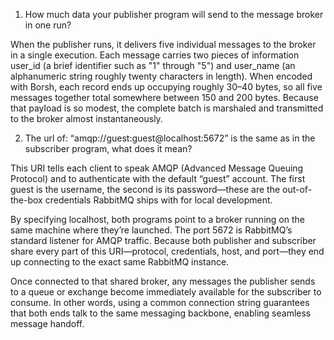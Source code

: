 1. How much data your publisher program will send to the message broker in one run?

When the publisher runs, it delivers five individual messages to the broker in a single execution. Each message carries two pieces of information user_id (a brief identifier such as "1" through "5") and user_name (an alphanumeric string roughly twenty characters in length). When encoded with Borsh, each record ends up occupying roughly 30–40 bytes, so all five messages together total somewhere between 150 and 200 bytes. Because that payload is so modest, the complete batch is marshaled and transmitted to the broker almost instantaneously.

2. The url of: “amqp://guest:guest@localhost:5672” is the same as in the subscriber program, what does it mean?

This URI tells each client to speak AMQP (Advanced Message Queuing Protocol) and to authenticate with the default “guest” account. The first guest is the username, the second is its password—these are the out-of-the-box credentials RabbitMQ ships with for local development.

By specifying localhost, both programs point to a broker running on the same machine where they’re launched. The port 5672 is RabbitMQ’s standard listener for AMQP traffic. Because both publisher and subscriber share every part of this URI—protocol, credentials, host, and port—they end up connecting to the exact same RabbitMQ instance.

Once connected to that shared broker, any messages the publisher sends to a queue or exchange become immediately available for the subscriber to consume. In other words, using a common connection string guarantees that both ends talk to the same messaging backbone, enabling seamless message handoff.
